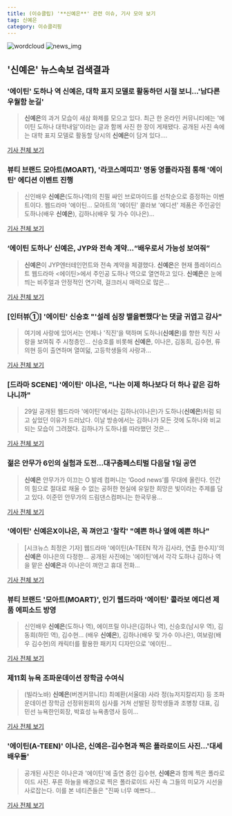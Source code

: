 ```yaml
---
title: (이슈클립) '**신예은**' 관련 이슈, 기사 모아 보기
tag: 신예은
category: 이슈클리핑
---
```

![wordcloud](https://s3.ap-northeast-2.amazonaws.com/lyrics101-wordcloud/2018-09-01-1535744153.png)
![news_img](https://user-images.githubusercontent.com/42597476/44507050-1206f400-a6e4-11e8-8d98-7ffbfebb353f.png)
## **'**신예은**'** 뉴스속보 검색결과
### '에이틴' 도하나 역 **신예은**, 대학 표지 모델로 활동하던 시절 보니…'남다른 우월함 눈길'

>**신예은**의 과거 모습이 새삼 화제를 모으고 있다. 최근 한 온라인 커뮤니티에는 '에이틴 도하나 대학내일'이라는 글과 함께 사진 한 장이 게재됐다. 공개된 사진 속에는 대학 표지 모델로 활동할 당시의 **신예은**이 담겨 있다....

<a href="http://www.topstarnews.net/news/articleView.html?idxno=474177" target="_blank">기사 전체 보기</a>

### 뷰티 브랜드 모아트(MOART), '라코스메띠끄' 명동 영플라자점 통해 '에이틴' 에디션 이벤트 진행

>신인배우 **신예은**(도하나역)의 친필 싸인 브로마이드를 선착순으로 증정하는 이벤트이다. 웹드라마 '에이틴... 모아트의 '에이틴' 콜라보 '에디션' 제품은 주인공인 도하나(배우 **신예은**), 김하나(배우 및 가수 이나은)...

<a href="http://www.hemophilia.co.kr/news/articleView.html?idxno=6003" target="_blank">기사 전체 보기</a>

### ‘에이틴 도하나’ **신예은**, JYP와 전속 계약…“배우로서 가능성 보여줘”

>**신예은**이 JYP엔터테인먼트와 전속 계약을 체결했다. **신예은**은 현재 플레이리스트 웹드라마 <에이틴>에서 주인공 도하나 역으로 열연하고 있다. **신예은**은 눈에 띄는 비주얼과 안정적인 연기력, 걸크러시 매력으로 많은...

<a href="http://sports.khan.co.kr/news/sk_index.html?art_id=201808301202003&sec_id=540101&pt=nv" target="_blank">기사 전체 보기</a>

### [인터뷰①] '에이틴' 신승호 "'설레 심장 뱉을뻔했다'는 댓글 귀엽고 감사"

>여기에 사랑에 있어서는 언제나 '직진'을 택하며 도하나(**신예은**)를 향한 직진 사랑을 보여줘 주 시청층인... 신승호를 비롯해 **신예은**, 이나은, 김동희, 김수현, 류의현 등이 출연하며 열여덟, 고등학생들의 사랑과...

<a href="http://sports.chosun.com/news/ntype.htm?id=201808310100286490021789&servicedate=20180830" target="_blank">기사 전체 보기</a>

### [드라마 SCENE] '에이틴' 이나은, "나는 이제 하나보다 더 하나 같은 김하나니까"

>29일 공개된 웹드라마 '에이틴'에서는 김하나(이나은)가 도하나(**신예은**)처럼 되고 싶었던 이유가 드러났다. 이날 방송에서는 김하나가 모든 것에 도하나와 비교되는 모습이 그려졌다. 김하나가 도하나를 따라했던 것은...

<a href="http://chicnews.mk.co.kr/article.php?aid=1535587626208849006" target="_blank">기사 전체 보기</a>

### 젊은 안무가 6인의 실험과 도전…대구춤페스티벌 다음달 1일 공연

>**신예은** 안무가가 이끄는 O 발레 컴퍼니는 ‘Good news’를 무대에 올린다. 인간의 힘으로 절대로 채울 수 없는 공허한 현실에 유일한 희망은 빛이라는 주제를 담고 있다. 이준민 안무가의 드림댄스컴퍼니는 한국무용...

<a href="http://www.yeongnam.com/mnews/newsview.do?mode=newsView&newskey=20180830.010210758410001" target="_blank">기사 전체 보기</a>

### '에이틴' **신예은**X이나은, 꼭 껴안고 '찰칵' "예쁜 하나 옆에 예쁜 하나"

>[시크뉴스 최정은 기자] 웹드라마 '에이틴(A-TEEN 작가 김사라, 연출 한수지)'의 **신예은** 이나은의 다정한... 공개된 사진에는 '에이틴'에서 각각 도하나 김하나 역을 맡은 **신예은**과 이나은이 껴안고 휴대 전화...

<a href="http://chicnews.mk.co.kr/article.php?aid=1535539409208822005" target="_blank">기사 전체 보기</a>

### 뷰티 브랜드 '모아트(MOART)', 인기 웹드라마 '에이틴' 콜라보 에디션 제품 에피소드 방영

>신인배우 **신예은**(도하나 역), 에이프릴 이나은(김하나 역), 신승호(남시우 역), 김동희(하민 역), 김수현... (배우 **신예은**), 김하나(배우 및 가수 이나은), 여보람(배우 김수현)의 캐릭터를 활용한 패키지 디자인으로 '에이틴...

<a href="http://www.greened.kr/news/articleView.html?idxno=73399" target="_blank">기사 전체 보기</a>

### 제11회 뉴욕 조파운데이션 장학금 수여식

>(빌라노바) **신예은**(버겐커뮤니티) 최예환(서울대) 사라 정(뉴저지칼리지) 등 조파운데이션 장학금 선정위원회의 심사를 거쳐 선발된 장학생들과 조병창 대표, 김민선 뉴욕한인회장, 박효성 뉴욕총영사 등이...

<a href="http://www.worldkorean.net/news/articleView.html?idxno=32476" target="_blank">기사 전체 보기</a>

### '에이틴(A-TEEN)' 이나은, **신예은**-김수현과 찍은 폴라로이드 사진…'대세 배우들'

>공개된 사진은 이나은과 '에이틴'에 출연 중인 김수현, **신예은**과 함께 찍은 폴라로이드 사진. 푸른 하늘을 배경으로 찍은 폴라로이드 사진 속 그들의 미모가 시선을 사로잡는다. 이를 본 네티즌들은 "진짜 너무 예쁘다...

<a href="http://www.topstarnews.net/news/articleView.html?idxno=472004" target="_blank">기사 전체 보기</a>



